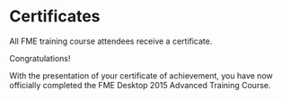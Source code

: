 # Certificates

All FME training course attendees receive a certificate.

Congratulations!

With the presentation of your certificate of achievement, you have now officially completed the FME Desktop 2015 Advanced Training Course.